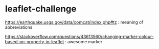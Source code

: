 # leaflet-challenge

https://earthquake.usgs.gov/data/comcat/index.php#tz : meaning of abbreviations

https://stackoverflow.com/questions/43613560/changing-marker-colour-based-on-property-in-leaflet : awesome marker

